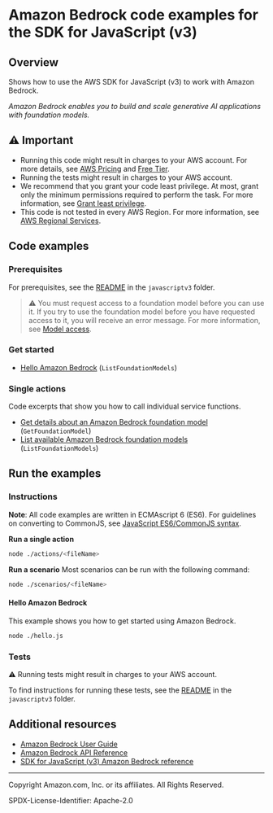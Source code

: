 # Amazon Bedrock code examples for the SDK for JavaScript (v3)

## Overview

Shows how to use the AWS SDK for JavaScript (v3) to work with Amazon Bedrock.

<!--custom.overview.start-->
<!--custom.overview.end-->

_Amazon Bedrock enables you to build and scale generative AI applications with foundation models._

## ⚠ Important

* Running this code might result in charges to your AWS account. For more details, see [AWS Pricing](https://aws.amazon.com/pricing/) and [Free Tier](https://aws.amazon.com/free/).
* Running the tests might result in charges to your AWS account.
* We recommend that you grant your code least privilege. At most, grant only the minimum permissions required to perform the task. For more information, see [Grant least privilege](https://docs.aws.amazon.com/IAM/latest/UserGuide/best-practices.html#grant-least-privilege).
* This code is not tested in every AWS Region. For more information, see [AWS Regional Services](https://aws.amazon.com/about-aws/global-infrastructure/regional-product-services).

<!--custom.important.start-->
<!--custom.important.end-->

## Code examples

### Prerequisites

For prerequisites, see the [README](../../README.md#Prerequisites) in the `javascriptv3` folder.


<!--custom.prerequisites.start-->

> ⚠ You must request access to a foundation model before you can use it. If you try to use the foundation model before you have requested access to it, you will receive an error message. For more information, see [Model access](https://docs.aws.amazon.com/bedrock/latest/userguide/model-access.html).

<!--custom.prerequisites.end-->

### Get started

- [Hello Amazon Bedrock](hello.js) (`ListFoundationModels`)


### Single actions

Code excerpts that show you how to call individual service functions.

- [Get details about an Amazon Bedrock foundation model](actions/get-foundation-model.js) (`GetFoundationModel`)
- [List available Amazon Bedrock foundation models](actions/list-foundation-models.js) (`ListFoundationModels`)


<!--custom.examples.start-->
<!--custom.examples.end-->

## Run the examples

### Instructions

**Note**: All code examples are written in ECMAscript 6 (ES6). For guidelines on converting to CommonJS, see
[JavaScript ES6/CommonJS syntax](https://docs.aws.amazon.com/sdk-for-javascript/v3/developer-guide/sdk-examples-javascript-syntax.html).

**Run a single action**

```bash
node ./actions/<fileName>
```

**Run a scenario**
Most scenarios can be run with the following command:
```bash
node ./scenarios/<fileName>
```

<!--custom.instructions.start-->
<!--custom.instructions.end-->

#### Hello Amazon Bedrock

This example shows you how to get started using Amazon Bedrock.

```bash
node ./hello.js
```


### Tests

⚠ Running tests might result in charges to your AWS account.


To find instructions for running these tests, see the [README](../../README.md#Tests)
in the `javascriptv3` folder.



<!--custom.tests.start-->
<!--custom.tests.end-->

## Additional resources

- [Amazon Bedrock User Guide](https://docs.aws.amazon.com/bedrock/latest/userguide/what-is-bedrock.html)
- [Amazon Bedrock API Reference](https://docs.aws.amazon.com/bedrock/latest/APIReference/welcome.html)
- [SDK for JavaScript (v3) Amazon Bedrock reference](https://docs.aws.amazon.com/AWSJavaScriptSDK/v3/latest/client/bedrock)

<!--custom.resources.start-->
<!--custom.resources.end-->

---

Copyright Amazon.com, Inc. or its affiliates. All Rights Reserved.

SPDX-License-Identifier: Apache-2.0